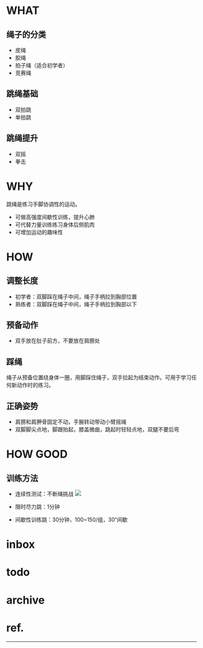 
# WHAT

## 绳子的分类
- 皮绳
- 胶绳
- 拍子绳（适合初学者）
- 竞赛绳


## 跳绳基础
- 双拍跳
- 单拍跳

## 跳绳提升
- 双摇
- 拳击

# WHY

跳绳是练习手脚协调性的运动。
- 可做高强度间歇性训练，提升心肺
- 可代替力量训练练习身体后侧肌肉
- 可增加运动的趣味性


# HOW

## 调整长度
- 初学者：双脚踩在绳子中间，绳子手柄拉到胸部位置
- 熟练者：双脚踩在绳子中间，绳子手柄拉到胸部以下

## 预备动作

- 双手放在肚子前方，不要放在肩膀处

## 踩绳

绳子从预备位置绕身体一圈，用脚踩住绳子，双手拉起为结束动作。可用于学习任何新动作时的练习。

## 正确姿势
- 肩膀和肩胛骨固定不动，手腕转动带动小臂摇绳
- 双脚脚尖点地，脚跟抬起，膝盖微曲，跳起时轻轻点地，双腿不要后弯


# HOW GOOD

## 训练方法
- 连续性测试：不断绳挑战
![](http://image.harryrou.wiki/2023-05-19-IMG_2754.PNG)

- 限时尽力跳：1分钟
- 间歇性训练跳：30分钟，100~150/组，30“间歇

# inbox

# todo

# archive

# ref.
---
